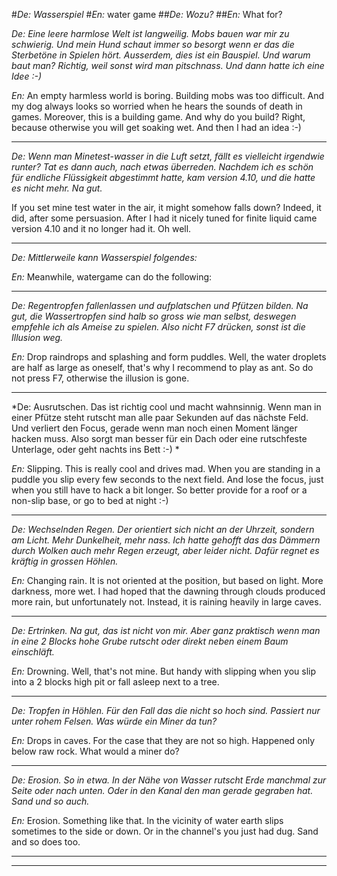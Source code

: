#*De: Wasserspiel*
#*En:* water game
##*De: Wozu?*
##*En:* What for?

*De: Eine leere harmlose Welt ist langweilig. Mobs bauen war mir zu schwierig. Und mein Hund schaut immer so besorgt wenn er das die Sterbetöne in Spielen hört. Ausserdem, dies ist ein Bauspiel. Und warum baut man? Richtig, weil sonst wird man pitschnass. Und dann hatte ich eine Idee :-)*

*En:* An empty harmless world is boring. Building mobs was too difficult. And my dog always looks so worried when he hears the sounds of death in games. Moreover, this is a building game. And why do you build? Right, because otherwise you will get soaking wet. And then I had an idea :-)

---
*De: Wenn man Minetest-wasser in die Luft setzt, fällt es vielleicht irgendwie runter? Tat es dann auch, nach etwas überreden. Nachdem ich es schön für endliche Flüssigkeit abgestimmt hatte, kam version 4.10, und die hatte es nicht mehr. Na gut.*

If you set mine test water in the air, it might somehow falls down? Indeed, it did, after some persuasion. After I had it nicely tuned for finite liquid came version 4.10 and it no longer had it. Oh well.

---
*De: Mittlerweile kann Wasserspiel folgendes:*

*En:* Meanwhile, watergame can do the following:

---
*De: Regentropfen fallenlassen und aufplatschen und Pfützen bilden. Na gut, die Wassertropfen sind halb so gross wie man selbst, deswegen empfehle ich als Ameise zu spielen. Also nicht F7 drücken, sonst ist die Illusion weg.*

*En:* Drop raindrops and splashing and form puddles. Well, the water droplets are half as large as oneself, that's why I recommend to play as ant. So do not press F7, otherwise the illusion is gone.

---
*De: Ausrutschen. Das ist richtig cool und macht wahnsinnig. Wenn man in einer Pfütze steht rutscht man alle paar Sekunden auf das nächste Feld. Und verliert den Focus, gerade wenn man noch einen Moment länger hacken muss. Also sorgt man besser für ein Dach oder eine rutschfeste Unterlage, oder geht nachts ins Bett :-) *

*En:* Slipping. This is really cool and drives mad. When you are standing in a puddle you slip every few seconds to the next field. And lose the focus, just when you still have to hack a bit longer. So better provide for a roof or a non-slip base, or go to bed at night :-)

---
*De: Wechselnden Regen. Der orientiert sich nicht an der Uhrzeit, sondern am Licht. Mehr Dunkelheit, mehr nass. Ich hatte gehofft das das Dämmern durch Wolken auch mehr Regen erzeugt, aber leider nicht. Dafür regnet es kräftig in grossen Höhlen.*

*En:* Changing rain. It is not oriented at the position, but based on light. More darkness, more wet. I had hoped that the dawning through clouds produced more rain, but unfortunately not. Instead, it is raining heavily in large caves.

---
*De: Ertrinken. Na gut, das ist nicht von mir. Aber ganz praktisch wenn man in eine 2 Blocks hohe Grube rutscht oder direkt neben einem Baum einschläft.*

*En:* Drowning. Well, that's not mine. But handy with slipping when you slip into a 2 blocks high pit or fall asleep next to a tree.

---
*De: Tropfen in Höhlen. Für den Fall das die nicht so hoch sind. Passiert nur unter rohem Felsen. Was würde ein Miner da tun?*

*En:* Drops in caves. For the case that they are not so high. Happened only below raw rock. What would a miner do?

---
*De: Erosion. So in etwa. In der Nähe von Wasser rutscht Erde manchmal zur Seite oder nach unten. Oder in den Kanal den man gerade gegraben hat. Sand und so auch.*

*En:* Erosion. Something like that. In the vicinity of water earth slips sometimes to the side or down. Or in the channel's you just had dug. Sand and so does too.

---

---